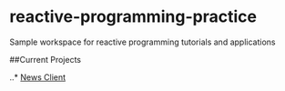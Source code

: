 # reactive-programming-practice
Sample workspace for reactive programming tutorials and applications


##Current Projects

..* [News Client](../angular2-hn)
